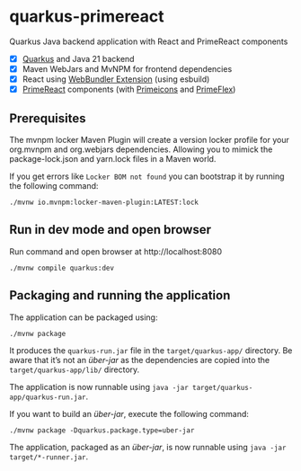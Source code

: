 # quarkus-primereact
Quarkus Java backend application with React and PrimeReact components

- [x] [Quarkus](https://quarkus.io) and Java 21 backend
- [x] Maven WebJars and MvNPM for frontend dependencies
- [x] React using [WebBundler Extension](https://docs.quarkiverse.io/quarkus-web-bundler/dev/) (using esbuild)
- [x] [PrimeReact](https://primereact.org) components (with [Primeicons](https://primeng.org/icons) and [PrimeFlex](https://primeflex.org))

## Prerequisites
The mvnpm locker Maven Plugin will create a version locker profile for your org.mvnpm and org.webjars dependencies.
Allowing you to mimick the package-lock.json and yarn.lock files in a Maven world.

If you get errors like `Locker BOM not found` you can bootstrap it by running the following command:

```shell
./mvnw io.mvnpm:locker-maven-plugin:LATEST:lock
```

## Run in dev mode and open browser
Run command and open browser at http://localhost:8080
```
./mvnw compile quarkus:dev
```

## Packaging and running the application

The application can be packaged using:
```shell script
./mvnw package
```
It produces the `quarkus-run.jar` file in the `target/quarkus-app/` directory.
Be aware that it’s not an _über-jar_ as the dependencies are copied into the `target/quarkus-app/lib/` directory.

The application is now runnable using `java -jar target/quarkus-app/quarkus-run.jar`.

If you want to build an _über-jar_, execute the following command:
```shell script
./mvnw package -Dquarkus.package.type=uber-jar
```

The application, packaged as an _über-jar_, is now runnable using `java -jar target/*-runner.jar`.
